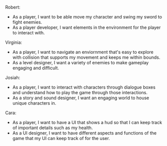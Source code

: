 Robert:
- As a player, I want to be able move my character and swing my sword to fight enemies.
- As a player developer, I want elements in the environment for the player to interact with.

Virginia:
- As a player, I want to navigate an enviornment that's easy to explore with collision that supports my movement and keeps me within bounds. 
- As a level designer, I want a variety of enemies to make gameplay engaging and difficult.

Josiah:
- As a player, I want to interact with characters through dialogue boxes and understand how to play the game through those interactions.
- As a story and sound designer, I want an engaging world to house unique characters in.

Cara:
- As a player, I want to have a UI that shows a hud so that I can keep track of important details such as my health.
- As a UI designer, I want to have different aspects and functions of the game that my UI can keep track of for the user.
